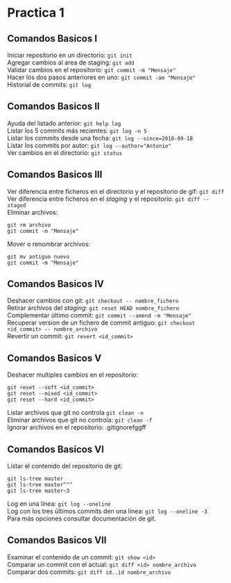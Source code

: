 # Practica 1
## Comandos Basicos I
Iniciar repositorio en un directorio:
`git init`  
Agregar cambios al area de staging:
`git add`  
Validar cambios en el repositorio:
`git commit -m "Mensaje"`  
Hacer los dos pasos anteriores en uno:
`git commit -am "Mensaje"`  
Historial de commits:
`git log`  
## Comandos Basicos II
Ayuda del listado anterior:
`git help log`  
Listar los 5 commits más recientes:
`git log -n 5`  
Listar los commits desde una fecha:
`git log --since=2018-09-18`  
Listar los commits por autor:
`git log --author="Antonio"`  
Ver cambios en el directorio:
`git status`  
## Comandos Basicos III
Ver diferencia entre ficheros en el directorio y el repositorio de gif:
`git diff`  
Ver diferencia entre ficheros en el *staging* y el repositorio:
`git diff --staged`  
Eliminar archivos:
~~~
git rm archivo
git commit -m "Mensaje"
~~~
Mover o renombrar archivos:
~~~
git mv antiguo nuevo
git commit -m "Mensaje"
~~~
## Comandos Basicos IV
Deshacer cambios con git:
`git checkout -- nombre_fichero`  
Retirar archivos del *staging*:
`git reset HEAD nombre_fichero`  
Complementar último commit:
`git commit --amend -m "Mensaje"`  
Recuperar version de un fichero de commit antiguo:
`git checkout <id_commit> -- nombre_archivo`  
Revertir un commit:
`git revert <id_commit>`  
## Comandos Basicos V
Deshacer multiples cambios en el repositorio:
~~~
git reset --soft <id_commit>
git reset --mixed <id_commit>
git reset --hard <id_commit>
~~~
Listar archivos que git no controla
`git clean -n`  
Eliminar archivos que git no controla:
`git clean -f`  
Ignorar archivos en el repositorio: .gitignorefggff
## Comandos Basicos VI
Listar el contenido del repositorio de git:
~~~
git ls-tree master
git ls-tree master^^^
git ls-tree master~3
~~~
Log en una línea:
`git log --oneline`  
Log con los tres últimos commits den una línea:
`git log --oneline -3`  
Para más opciones consultar documentación de git.
## Comandos Basicos VII
Examinar el contenido de un commit:
`git show <id>`  
Comparar un commit con el actual:
`git diff <id> nombre_archivo`  
Comparar dos commits:
`git diff id..id nombre_archivo`  
